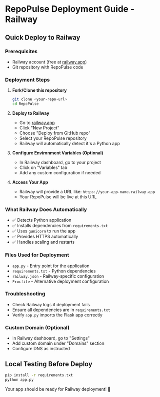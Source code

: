 # RepoPulse Deployment Guide - Railway

## Quick Deploy to Railway

### Prerequisites
- Railway account (free at [railway.app](https://railway.app))
- Git repository with RepoPulse code

### Deployment Steps

1. **Fork/Clone this repository**
   ```bash
   git clone <your-repo-url>
   cd RepoPulse
   ```

2. **Deploy to Railway**
   - Go to [railway.app](https://railway.app)
   - Click "New Project"
   - Choose "Deploy from GitHub repo"
   - Select your RepoPulse repository
   - Railway will automatically detect it's a Python app

3. **Configure Environment Variables (Optional)**
   - In Railway dashboard, go to your project
   - Click on "Variables" tab
   - Add any custom configuration if needed

4. **Access Your App**
   - Railway will provide a URL like: `https://your-app-name.railway.app`
   - Your RepoPulse will be live at this URL

### What Railway Does Automatically
- ✅ Detects Python application
- ✅ Installs dependencies from `requirements.txt`
- ✅ Uses `gunicorn` to run the app
- ✅ Provides HTTPS automatically
- ✅ Handles scaling and restarts

### Files Used for Deployment
- `app.py` - Entry point for the application
- `requirements.txt` - Python dependencies
- `railway.json` - Railway-specific configuration
- `Procfile` - Alternative deployment configuration

### Troubleshooting
- Check Railway logs if deployment fails
- Ensure all dependencies are in `requirements.txt`
- Verify `app.py` imports the Flask app correctly

### Custom Domain (Optional)
- In Railway dashboard, go to "Settings"
- Add custom domain under "Domains" section
- Configure DNS as instructed

## Local Testing Before Deploy
```bash
pip install -r requirements.txt
python app.py
```

Your app should be ready for Railway deployment! 🚀 